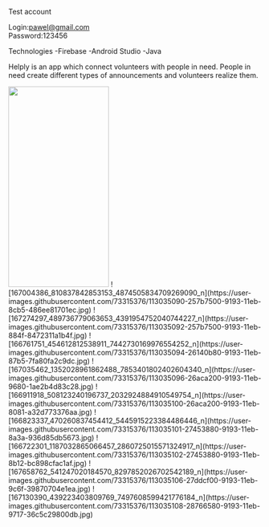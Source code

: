 Test account

Login:pawel@gmail.com  
Password:123456

Technologies
-Firebase
-Android Studio
-Java

Helply is an app which connect volunteers with people in need. 
People in need create different types of announcements and volunteers
realize them.

<img src="https://user-images.githubusercontent.com/73315376/113035087-24e2de80-9193-11eb-8843-d8df2405af5d.jpg" width="200" height="400">
![167004386_810837842853153_4874505834709269090_n](https://user-images.githubusercontent.com/73315376/113035090-257b7500-9193-11eb-8cb5-486ee81701ec.jpg)
![167274297_489736779063653_4391954752040744227_n](https://user-images.githubusercontent.com/73315376/113035092-257b7500-9193-11eb-884f-8472311a1b4f.jpg)
![166761751_454612812538911_7442730169976554252_n](https://user-images.githubusercontent.com/73315376/113035094-26140b80-9193-11eb-87b5-7fa80fa2c9dc.jpg)
![167035462_1352028961862488_7853401802402604340_n](https://user-images.githubusercontent.com/73315376/113035096-26aca200-9193-11eb-9680-1ae2b4d83c28.jpg)
![166911918_508123240196737_2032924884910549754_n](https://user-images.githubusercontent.com/73315376/113035100-26aca200-9193-11eb-8081-a32d773376aa.jpg)
![166823337_470260837454412_5445915223384486446_n](https://user-images.githubusercontent.com/73315376/113035101-27453880-9193-11eb-8a3a-936d85db5673.jpg)
![166722301_1187032865066457_2860725015571324917_n](https://user-images.githubusercontent.com/73315376/113035102-27453880-9193-11eb-8b12-bc898cfac1af.jpg)
![167658762_541247020184570_8297852026702542189_n](https://user-images.githubusercontent.com/73315376/113035106-27ddcf00-9193-11eb-9c6f-39870704e1ea.jpg)
![167130390_439223403809769_7497608599421776184_n](https://user-images.githubusercontent.com/73315376/113035108-28766580-9193-11eb-9717-36c5c29800db.jpg)
